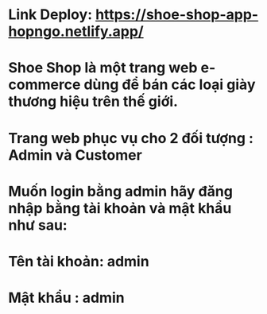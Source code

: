 # Link Deploy: https://shoe-shop-app-hopngo.netlify.app/

# Shoe Shop là một trang web e-commerce dùng để bán các loại giày thương hiệu trên thế giới.

# Trang web phục vụ cho 2 đối tượng : Admin và Customer

# Muốn login bằng admin hãy đăng nhập bằng tài khoản và mật khẩu như sau:

# Tên tài khoản: admin

# Mật khẩu : admin

